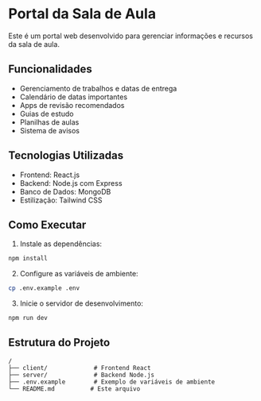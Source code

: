 # Portal da Sala de Aula

Este é um portal web desenvolvido para gerenciar informações e recursos da sala de aula.

## Funcionalidades

- Gerenciamento de trabalhos e datas de entrega
- Calendário de datas importantes
- Apps de revisão recomendados
- Guias de estudo
- Planilhas de aulas
- Sistema de avisos

## Tecnologias Utilizadas

- Frontend: React.js
- Backend: Node.js com Express
- Banco de Dados: MongoDB
- Estilização: Tailwind CSS

## Como Executar

1. Instale as dependências:
```bash
npm install
```

2. Configure as variáveis de ambiente:
```bash
cp .env.example .env
```

3. Inicie o servidor de desenvolvimento:
```bash
npm run dev
```

## Estrutura do Projeto

```
/
├── client/             # Frontend React
├── server/             # Backend Node.js
├── .env.example        # Exemplo de variáveis de ambiente
└── README.md          # Este arquivo
``` 